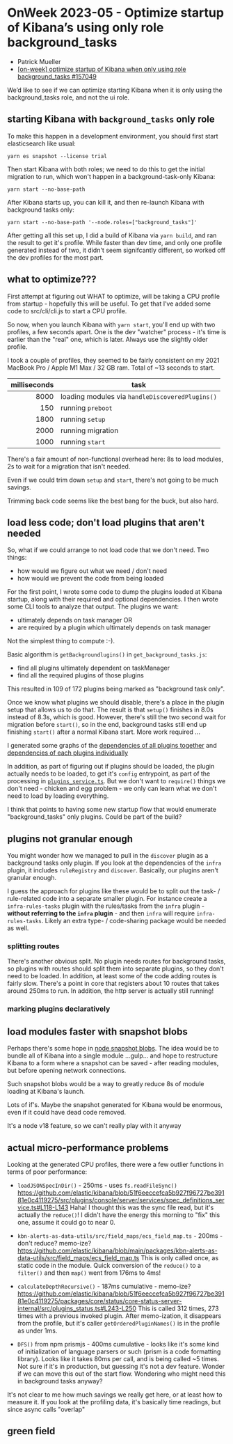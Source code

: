 # OnWeek 2023-05 - Optimize startup of Kibana’s using only role background_tasks

- Patrick Mueller
- [[on-week] optimize startup of Kibana when only using role background_tasks #157049](https://github.com/elastic/kibana/pull/157049)

We’d like to see if we can optimize starting Kibana when it is only
using the background_tasks role, and not the ui role.

## starting Kibana with `background_tasks` only role

To make this happen in a development environment, you should first
start elasticsearch like usual:

```console
yarn es snapshot --license trial
```

Then start Kibana with both roles; we need to do this to get the initial
migration to run, which won't happen in a background-task-only Kibana:

```console
yarn start --no-base-path
```

After Kibana starts up, you can kill it, and then re-launch Kibana with 
background tasks only:

```console
yarn start --no-base-path '--node.roles=["background_tasks"]'
```

After getting all this set up, I did a build of Kibana via `yarn build`,
and ran the result to get it's profile.  While faster than dev time, and
only one profile generated instead of two, it didn't seem signifcantly
different, so worked off the dev profiles for the most part.

## what to optimize???

First attempt at figuring out WHAT to optimize, will be taking a CPU
profile from startup - hopefully this will be useful.  To get that I’ve
added some code to src/cli/cli.js to start a CPU profile.

So now, when you launch Kibana with `yarn start`, you'll end up with
two profiles, a few seconds apart.  One is the dev "watcher" process -
it's time is earlier than the "real" one, which is later.  Always use
the slightly older profile.

I took a couple of profiles, they seemed to be fairly consistent on
my 2021 MacBook Pro / Apple M1 Max / 32 GB ram.  Total of ~13 seconds
to start.

| milliseconds | task | 
| ----:        | ---- |
| 8000         | loading modules via `handleDiscoveredPlugins()`
|  150         | running `preboot`
| 1800         | running `setup`
| 2000         | running migration
| 1000         | running `start`

There's a fair amount of non-functional overhead here: 8s to load
modules, 2s to wait for a migration that isn't needed.

Even if we could trim down `setup` and `start`, there's not going to
be much savings.

Trimming back code seems like the best bang for the buck, but also hard.

## load less code; don't load plugins that aren't needed

So, what if we could arrange to not load code that we don't need.  Two
things:

- how would we figure out what we need / don't need
- how would we prevent the code from being loaded

For the first point, I wrote some code to dump the plugins loaded
at Kibana startup, along with their required and optional dependencies.
I then wrote some CLI tools to analyze that output.  The plugins we want:

- ultimately depends on task manager OR
- are required by a plugin which ultimately depends on task manager

Not the simplest thing to compute :-).

Basic algorithm is `getBackgroundlugins()` in `get_background_tasks.js`:

- find all plugins ultimately dependent on taskManager
- find all the required plugins of those plugins

This resulted in 109 of 172 plugins being marked as "background task only".

Once we know what plugins we should disable, there's a place in the plugin
setup that allows us to do that.  The result is that `setup()` finishes
in 8.0s instead of 8.3s, which is good.  However, there's still the
two second wait for migration before `start()`, so in the end, 
background tasks still end up finishing `start()` after a normal
Kibana start.  More work required ...

I generated some graphs of the 
[dependencies of all plugins together](./plugin-deps-graphviz.md)
and
[dependencies of each plugins individually](./plugin-deps-mermaid.md)

In addition, as part of figuring out if plugins should be loaded, the
plugin actually needs to be loaded, to get it's `config`
entrypoint, as part of the processing in
[`plugins_service.ts`](https://github.com/elastic/kibana/blob/main/packages/core/plugins/core-plugins-server-internal/src/plugins_service.ts).
But we don't want to `require()` things we don't need - chicken and 
egg problem - we only can learn what we don't need to load by loading
everything.

I think that points to having some new startup flow that would
enumerate "background_tasks" only plugins.  Could be part of the
build?

## plugins not granular enough

You might wonder how we managed to pull in the `discover` plugin as
a background tasks only plugin.  If you look at the dependencies of the
`infra` plugin, it includes `ruleRegistry` and `discover`.  Basically,
our plugins aren't granular enough.

I guess the approach for plugins like these would be to split out the
task- / rule-related code into a separate smaller plugin.  For instance
create a `infra-rules-tasks` plugin with the rules/tasks from the
`infra` plugin - **without referring to the `infra` plugin** - and
then `infra` will require `infra-rules-tasks`.  Likely an extra
type- / code-sharing package would be needed as well.

### splitting routes

There's another obvious split.  No plugin needs routes for background tasks,
so plugins with routes should split them into separate plugins, so they
don't need to be loaded.  In addition, at least some of the code adding
routes is fairly slow.  There's a point in core that registers about 10
routes that takes around 250ms to run.  In addition, the http server is
actually still running!

### marking plugins declaratively

## load modules faster with snapshot blobs

Perhaps there's some hope in 
[node snapshot blobs](https://blog.logrocket.com/snapshot-flags-node-js-v18-8/).
The idea would be to bundle all of Kibana into a single module ...gulp... and
hope to restructure Kibana to a form where a snapshot can be saved - after
reading modules, but before opening network connections.  

Such snapshot blobs would be a way to greatly reduce 8s of module loading at
Kibana's launch.

Lots of if's.  Maybe the snapshot generated for Kibana would be enormous,
even if it could have dead code removed.

It's a node v18 feature, so we can't really play with it anyway

## actual micro-performance problems

Looking at the generated CPU profiles, there were a few outlier
functions in terms of poor performance:

- `loadJSONSpecInDir()` - 250ms - uses `fs.readFileSync()`
  https://github.com/elastic/kibana/blob/51f6eeccefca5b927f96727be39181e0c4119275/src/plugins/console/server/services/spec_definitions_service.ts#L118-L143
  Haha!  I thought this was the sync file read, but it's actually the 
  `reduce()`!  I didn't have the energy this morning to "fix" this one,
  assume it could go to near 0.

- `kbn-alerts-as-data-utils/src/field_maps/ecs_field_map.ts` - 200ms - don't reduce? memo-ize?
  https://github.com/elastic/kibana/blob/main/packages/kbn-alerts-as-data-utils/src/field_maps/ecs_field_map.ts
  This is only called once, as static code in the module.  Quick conversion of the `reduce()` to a `filter()`
  and then `map()` went from 176ms to 4ms!

- `calculateDepthRecursive()` - 187ms cumulative - memo-ize?
  https://github.com/elastic/kibana/blob/51f6eeccefca5b927f96727be39181e0c4119275/packages/core/status/core-status-server-internal/src/plugins_status.ts#L243-L250
  This is called 312 times, 273 times with a previous invoked plugin.  After
  memo-ization, it disappears from the profile, but it's caller 
  `getOrderedPluginNames()` is in the profile as under 1ms.

- `DFS()` from npm prismjs - 400ms cumulative - looks like it's some kind
  of initialization of language parsers or such (prism is a code formatting
  library).  Looks like it takes 80ms per call, and is being called ~5 times.
  Not sure if it's in production, but guessing it's not a dev feature.
  Wonder if we can move this out of the start flow.  Wondering who might
  need this in background tasks anyway?

It's not clear to me how much savings we really get here, or at least how
to measure it.  If you look at the profiling data, it's basically time
readings, but since async calls "overlap"

## green field

